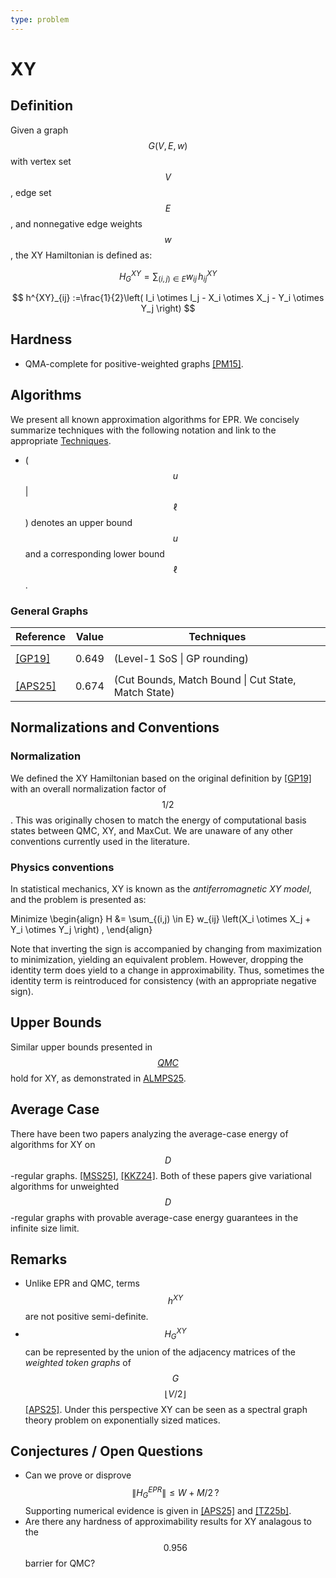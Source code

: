 ```yaml
---
type: problem
---
```


# XY

## Definition

Given a graph $$G(V,E,w)$$ with vertex set $$V$$, edge set $$E$$, and nonnegative edge weights $$w$$, the XY Hamiltonian is defined as:

$$
H^{XY}_G =  \sum_{(i,j) \in E} w_{ij}\, h^{XY}_{ij}
$$

$$
h^{XY}_{ij}  :=\frac{1}{2}\left( I_i \otimes I_j - X_i \otimes X_j - Y_i \otimes Y_j \right)
$$


## Hardness
* QMA-complete for positive-weighted graphs [[PM15]]({{site.baseurl}}/bib#PM15).

## Algorithms 

We present all known approximation algorithms for EPR. We concisely summarize techniques with the following notation and link to the appropriate [Techniques]({{site.baseurl}}/techniques).

* ( $$u$$ \| $$\ell$$ ) denotes an upper bound $$u$$ and a corresponding lower bound $$\ell$$. 


### General Graphs

| Reference   | Value      | Techniques                                     |
|-------------|------------|-------------------------------------------|
| [[GP19]]({{site.baseurl}}/bib#GP19)    | $$0.649$$     | (Level-1 SoS \| GP rounding)      |
| [[APS25]]({{site.baseurl}}/bib#ALMPS25)    | $$0.674$$       | (Cut Bounds, Match Bound \| Cut State, Match State)   |


## Normalizations and Conventions

### Normalization 
We defined the XY Hamiltonian based on the original definition by [[GP19]]({{site.baseurl}}/bib#GP19) with an overall normalization factor of $$1/2$$. This was originally chosen to match the energy of computational basis states between QMC, XY, and MaxCut. We are unaware of any other conventions currently used in the literature.

### Physics conventions
In statistical mechanics, XY is known as the *antiferromagnetic XY model*, and the problem is presented as:

Minimize
\begin{align}
H &= \sum_{(i,j) \in E} w_{ij} \left(X_i \otimes X_j + Y_i \otimes Y_j \right)  \, 
\end{align}

Note that inverting the sign is accompanied by changing from maximization to minimization, yielding an equivalent problem. However, dropping the identity term does yield to a change in approximability. Thus, sometimes the identity term is reintroduced for consistency (with an appropriate negative sign). 

## Upper Bounds

Similar upper bounds presented in [$$QMC$$](({{site.baseurl}}/problems/QMC)) hold for XY, as demonstrated in [ALMPS25]({{site.baseurl}}/bib#ALMPS25).


## Average Case

There have been two papers analyzing the average-case energy of algorithms for XY on $$D$$-regular graphs. [[MSS25]]({{site.baseurl}}/bib#MSS24), [[KKZ24]]({{site.baseurl}}/bib#KKZ24). Both of these papers give variational algorithms for unweighted $$D$$-regular graphs with provable average-case energy guarantees in the infinite size limit. 


## Remarks

* Unlike EPR and QMC, terms $$h^{XY}$$ are not positive semi-definite.
* $$H^{XY}_G$$ can be represented by the union of the adjacency matrices of the *weighted token graphs* of $$G$$ $$\lfloor V /2\rfloor$$ [[APS25]]({{site.baseurl}}/bib#APS25). Under this perspective XY can be seen as a spectral graph theory problem on exponentially sized matices. 


## Conjectures / Open Questions
* Can we prove or disprove
$$\|H^{EPR}_G\| \le W + M/2\,?$$ Supporting numerical evidence is given in  [[APS25]]({{site.baseurl}}/bib#APS25) and [[TZ25b]]({{site.baseurl}}/bib#TZ25b). 
* Are there any hardness of approximability results for XY analagous to the $$0.956$$ barrier for QMC?


<div style="padding-bottom: 300px"></div>
